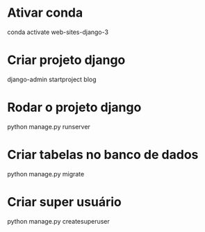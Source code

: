 # Ativar conda
conda activate web-sites-django-3

# Criar projeto django
django-admin startproject blog

# Rodar o projeto django
python manage.py runserver

# Criar tabelas no banco de dados
python manage.py migrate

# Criar super usuário
python manage.py createsuperuser